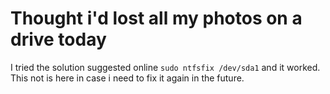 # Thought i'd lost all my photos on a drive today

I tried the solution suggested online
`sudo ntfsfix /dev/sda1` and it worked. This not is here in case i need
to fix it again in the future.

